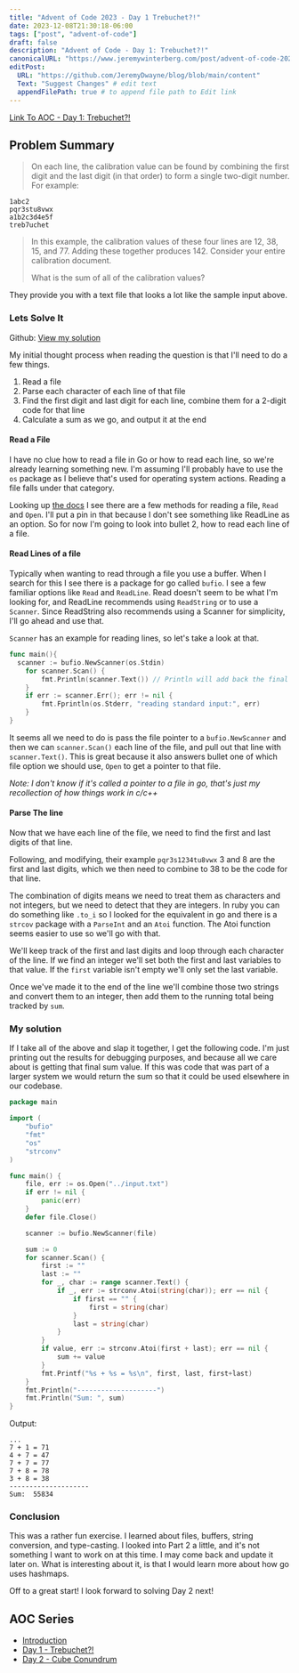 ```yaml
---
title: "Advent of Code 2023 - Day 1 Trebuchet?!"
date: 2023-12-08T21:30:18-06:00
tags: ["post", "advent-of-code"]
draft: false
description: "Advent of Code - Day 1: Trebuchet?!"
canonicalURL: "https://www.jeremywinterberg.com/post/advent-of-code-2023-day-1/"
editPost:
  URL: "https://github.com/JeremyDwayne/blog/blob/main/content"
  Text: "Suggest Changes" # edit text
  appendFilePath: true # to append file path to Edit link
---
```


[Link To AOC - Day 1: Trebuchet?!](https://adventofcode.com/2023/day/1)

## Problem Summary

> On each line, the calibration value can be found by combining the first digit
> and the last digit (in that order) to form a single two-digit number. For
> example:

```
1abc2
pqr3stu8vwx
a1b2c3d4e5f
treb7uchet
```

> In this example, the calibration values of these four lines are 12, 38, 15,
> and 77. Adding these together produces 142. Consider your entire calibration
> document.
>
> What is the sum of all of the calibration values?

They provide you with a text file that looks a lot like the sample input above.

### Lets Solve It

Github:
[View my solution](https://github.com/JeremyDwayne/advent_of_code/tree/main/2023/day1)

My initial thought process when reading the question is that I'll need to do a
few things.

1. Read a file
2. Parse each character of each line of that file
3. Find the first digit and last digit for each line, combine them for a 2-digit
   code for that line
4. Calculate a sum as we go, and output it at the end

#### Read a File

I have no clue how to read a file in Go or how to read each line, so we're
already learning something new. I'm assuming I'll probably have to use the `os`
package as I believe that's used for operating system actions. Reading a file
falls under that category.

Looking up [the docs](https://pkg.go.dev/os) I see there are a few methods for
reading a file, `Read` and `Open`. I'll put a pin in that because I don't see
something like ReadLine as an option. So for now I'm going to look into bullet
2, how to read each line of a file.

#### Read Lines of a file

Typically when wanting to read through a file you use a buffer. When I search
for this I see there is a package for go called `bufio`. I see a few familiar
options like `Read` and `ReadLine`. Read doesn't seem to be what I'm looking
for, and ReadLine recommends using `ReadString` or to use a `Scanner`. Since
ReadString also recommends using a Scanner for simplicity, I'll go ahead and use
that.

`Scanner` has an example for reading lines, so let's take a look at that.

```go
func main(){
  scanner := bufio.NewScanner(os.Stdin)
	for scanner.Scan() {
		fmt.Println(scanner.Text()) // Println will add back the final '\n'
	}
	if err := scanner.Err(); err != nil {
		fmt.Fprintln(os.Stderr, "reading standard input:", err)
	}
}
```

It seems all we need to do is pass the file pointer to a `bufio.NewScanner` and
then we can `scanner.Scan()` each line of the file, and pull out that line with
`scanner.Text()`. This is great because it also answers bullet one of which file
option we should use, `Open` to get a pointer to that file.

_Note: I don't know if it's called a pointer to a file in go, that's just my
recollection of how things work in c/c++_

#### Parse The line

Now that we have each line of the file, we need to find the first and last
digits of that line.

Following, and modifying, their example `pqr3s1234tu8vwx` 3 and 8 are the first
and last digits, which we then need to combine to 38 to be the code for that
line.

The combination of digits means we need to treat them as characters and not
integers, but we need to detect that they are integers. In ruby you can do
something like `.to_i` so I looked for the equivalent in go and there is a
`strcov` package with a `ParseInt` and an `Atoi` function. The Atoi function
seems easier to use so we'll go with that.

We'll keep track of the first and last digits and loop through each character of
the line. If we find an integer we'll set both the first and last variables to
that value. If the `first` variable isn't empty we'll only set the last
variable.

Once we've made it to the end of the line we'll combine those two strings and
convert them to an integer, then add them to the running total being tracked by
`sum`.

### My solution

If I take all of the above and slap it together, I get the following code. I'm
just printing out the results for debugging purposes, and because all we care
about is getting that final sum value. If this was code that was part of a
larger system we would return the sum so that it could be used elsewhere in our
codebase.

```go
package main

import (
	"bufio"
	"fmt"
	"os"
	"strconv"
)

func main() {
	file, err := os.Open("../input.txt")
	if err != nil {
		panic(err)
	}
	defer file.Close()

	scanner := bufio.NewScanner(file)

	sum := 0
	for scanner.Scan() {
		first := ""
		last := ""
		for _, char := range scanner.Text() {
			if _, err := strconv.Atoi(string(char)); err == nil {
				if first == "" {
					first = string(char)
				}
				last = string(char)
			}
		}
		if value, err := strconv.Atoi(first + last); err == nil {
			sum += value
		}
		fmt.Printf("%s + %s = %s\n", first, last, first+last)
	}
	fmt.Println("--------------------")
	fmt.Println("Sum: ", sum)
}
```

Output:

```
...
7 + 1 = 71
4 + 7 = 47
7 + 7 = 77
7 + 8 = 78
3 + 8 = 38
--------------------
Sum:  55834
```

### Conclusion

This was a rather fun exercise. I learned about files, buffers, string
conversion, and type-casting. I looked into Part 2 a little, and it's not
something I want to work on at this time. I may come back and update it later
on. What is interesting about it, is that I would learn more about how go uses
hashmaps.

Off to a great start! I look forward to solving Day 2 next!

## AOC Series

- [Introduction](/posts/advent-of-code-2023-introduction)
- [Day 1 - Trebuchet?!](/posts/advent-of-code-2023-day-1)
- [Day 2 - Cube Conundrum](/posts/advent-of-code-2023-day-2)

